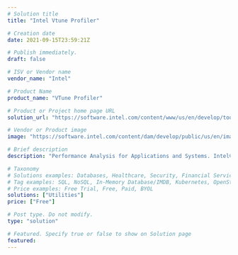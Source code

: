 ```yaml
---
# Solution title
title: "Intel Vtune Profiler"

# Creation date
date: 2021-09-15T23:59:21Z

# Publish immediately.
draft: false

# ISV or Vendor name
vendor_name: "Intel"

# Product Name
product_name: "VTune Profiler"

# Product or Project home page URL
solution_url: "https://software.intel.com/content/www/us/en/develop/tools/oneapi/components/vtune-profiler.html"

# Vendor or Product image
image: "https://software.intel.com/content/dam/develop/public/us/en/images/diagrams-infographics/screen-intel-vtune-profiler-16x9.png.rendition.intel.web.864.486.png"

# Brief description
description: "Performance Analysis for Applications and Systems. Intel® VTune™ Profiler optimizes application performance, system performance, and system configuration for HPC, cloud, IoT, media, storage, and more."

# Taxonomy
# Solutions examples: Databases, Healthcare, Security, Financial Services, Cloud Service Provider, Developer Libraries, Developer Tools, Operating Systems, etc...
# Tag examples: SQL, NoSQL, In-Memory Database/IMDB, Kubernetes, OpenStack, OpenShift, etc.
# Price examples: Free Trial, Free, Paid, BYOL
solutions: ["Utilities"]
price: ["Free"]

# Post type. Do not modify.
type: "solution"

# Featured. Specify true or false to show on Solution page
featured: 
---
```


<!--- Do not write any content here. The front matter is the only required information. --->
